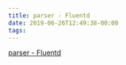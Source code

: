 ```yaml
---
title: parser - Fluentd
date: 2019-06-26T12:49:38-00:00
tags:
---
```


[parser - Fluentd](https://docs.fluentd.org/filter/parser)
